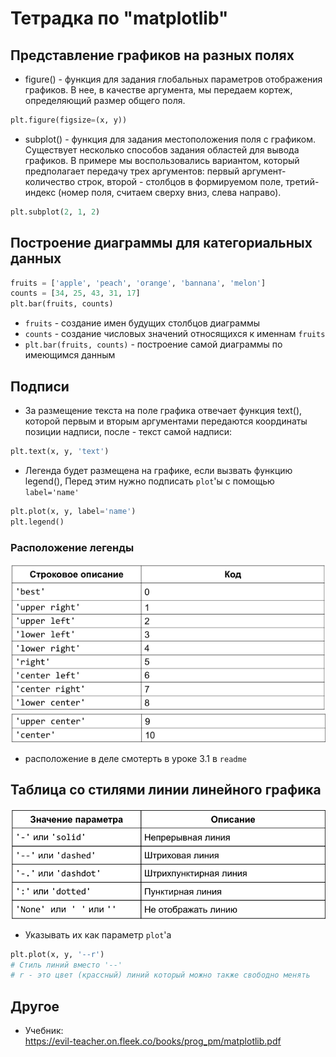 # Тетрадка по "matplotlib"
## Представление графиков на разных полях
- figure() - функция для задания глобальных параметров отображения графиков. В нее, в качестве аргумента, мы передаем кортеж, определяющий размер общего поля.
``` python 
plt.figure(figsize=(x, y)) 
```
- subplot() - функция для задания местоположения поля с графиком. Существует несколько способов задания областей для вывода графиков. В примере мы воспользовались вариантом, который предполагает передачу трех аргументов: первый аргумент- количество строк, второй - столбцов в формируемом поле, третий- индекс (номер поля, считаем сверху вниз, слева направо).
``` python
plt.subplot(2, 1, 2)
```
## Построение диаграммы для категориальных данных
``` python
fruits = ['apple', 'peach', 'orange', 'bannana', 'melon']
counts = [34, 25, 43, 31, 17]
plt.bar(fruits, counts)
```
- ``` fruits ``` - создание имен будущих столбцов диаграммы
- ```counts``` - создание числовых значений относящихся к именнам ```fruits```
- ```plt.bar(fruits, counts)``` - построение самой диаграммы по имеющимся данным
## Подписи 
- За размещение текста на поле графика отвечает функция text(), которой первым и вторым аргументами передаются координаты позиции надписи, после - текст самой надписи:
``` python
plt.text(x, y, 'text')
```
- Легенда будет размещена на графике, если вызвать функцию legend(), Перед этим нужно подписать ```plot```'ы с помощью ```label='name'```
``` python
plt.plot(x, y, label='name')
plt.legend()
```
### Расположение легенды
![legend_tabel](images/legend_tabel1.png)
![legend_tabel](images/legend_tabel2.png)
- расположение в деле смотерть в уроке 3.1 в ```readme```
## Таблица со стилями линии линейного графика
![tabel](images/tabel.png)
- Указывать их как параметр ```plot```'а
``` python
plt.plot(x, y, '--r')
# Стиль линий вместо '--'
# r - это цвет (крассный) линий который можно также свободно менять
```
## Другое
- Учебник:  
https://evil-teacher.on.fleek.co/books/prog_pm/matplotlib.pdf
